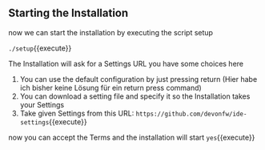 ## Starting the Installation

now we can start the installation by executing the script setup 

`./setup`{{execute}}

The Installation will ask for a Settings URL you have some choices here 
1. You can use the default configuration by just pressing return 
   (Hier habe ich bisher keine Lösung für ein return press command)
2. You can download a setting file and specify it so the Installation takes your Settings
3. Take given Settings from this URL: 
   `https://github.com/devonfw/ide-settings`{{execute}} 

now you can accept the Terms and the installation will start
`yes`{{execute}}
